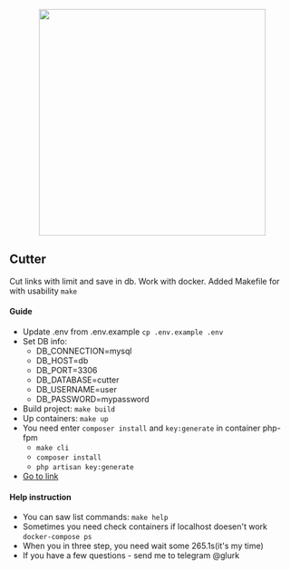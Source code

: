 <p align="center"><a href="https://laravel.com" target="_blank"><img src="https://raw.githubusercontent.com/laravel/art/master/logo-lockup/5%20SVG/2%20CMYK/1%20Full%20Color/laravel-logolockup-cmyk-red.svg" width="400"></a></p>

## Cutter

Cut links with limit and save in db. Work with docker.
Added Makefile for with usability `make`

#### Guide
- Update .env  from .env.example `cp .env.example .env`
- Set DB info:
    - DB_CONNECTION=mysql
    - DB_HOST=db
    - DB_PORT=3306
    - DB_DATABASE=cutter
    - DB_USERNAME=user
    - DB_PASSWORD=mypassword
- Build project: `make build`
- Up containers: `make up`
- You need enter `composer install` and `key:generate` in container php-fpm
  - `make cli`
  - `composer install`
  - `php artisan key:generate`
- [Go to link](http://localhost:8000)

#### Help instruction
- You can saw list commands: `make help`
- Sometimes you need check containers if localhost doesen't work `docker-compose ps`
- When you in three step, you need wait some 265.1s(it's my time)
- If you have a few questions - send me to telegram @glurk